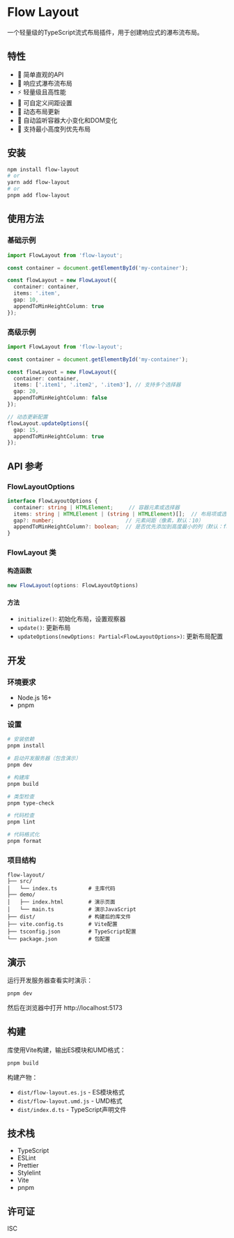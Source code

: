 # Flow Layout

一个轻量级的TypeScript流式布局插件，用于创建响应式的瀑布流布局。

## 特性

- 🎯 简单直观的API
- 📱 响应式瀑布流布局
- ⚡ 轻量级且高性能
- 🎨 可自定义间距设置
- 🔄 动态布局更新
- 👀 自动监听容器大小变化和DOM变化
- 📐 支持最小高度列优先布局

## 安装

```bash
npm install flow-layout
# or
yarn add flow-layout
# or
pnpm add flow-layout
```

## 使用方法

### 基础示例

```typescript
import FlowLayout from 'flow-layout';

const container = document.getElementById('my-container');

const flowLayout = new FlowLayout({
  container: container,
  items: '.item',
  gap: 10,
  appendToMinHeightColumn: true
});
```

### 高级示例

```typescript
import FlowLayout from 'flow-layout';

const container = document.getElementById('my-container');

const flowLayout = new FlowLayout({
  container: container,
  items: ['.item1', '.item2', '.item3'], // 支持多个选择器
  gap: 20,
  appendToMinHeightColumn: false
});

// 动态更新配置
flowLayout.updateOptions({
  gap: 15,
  appendToMinHeightColumn: true
});
```

## API 参考

### FlowLayoutOptions

```typescript
interface FlowLayoutOptions {
  container: string | HTMLElement;     // 容器元素或选择器
  items: string | HTMLElement | (string | HTMLElement)[];  // 布局项或选择器数组
  gap?: number;                       // 元素间距（像素，默认：10）
  appendToMinHeightColumn?: boolean;  // 是否优先添加到高度最小的列（默认：false）
}
```

### FlowLayout 类

#### 构造函数

```typescript
new FlowLayout(options: FlowLayoutOptions)
```

#### 方法

- `initialize()`: 初始化布局，设置观察器
- `update()`: 更新布局
- `updateOptions(newOptions: Partial<FlowLayoutOptions>)`: 更新布局配置

## 开发

### 环境要求

- Node.js 16+
- pnpm

### 设置

```bash
# 安装依赖
pnpm install

# 启动开发服务器（包含演示）
pnpm dev

# 构建库
pnpm build

# 类型检查
pnpm type-check

# 代码检查
pnpm lint

# 代码格式化
pnpm format
```

### 项目结构

```
flow-layout/
├── src/
│   └── index.ts          # 主库代码
├── demo/
│   ├── index.html        # 演示页面
│   └── main.ts           # 演示JavaScript
├── dist/                 # 构建后的库文件
├── vite.config.ts        # Vite配置
├── tsconfig.json         # TypeScript配置
└── package.json          # 包配置
```

## 演示

运行开发服务器查看实时演示：

```bash
pnpm dev
```

然后在浏览器中打开 http://localhost:5173

## 构建

库使用Vite构建，输出ES模块和UMD格式：

```bash
pnpm build
```

构建产物：
- `dist/flow-layout.es.js` - ES模块格式
- `dist/flow-layout.umd.js` - UMD格式
- `dist/index.d.ts` - TypeScript声明文件

## 技术栈

- TypeScript
- ESLint
- Prettier
- Stylelint
- Vite
- pnpm

## 许可证

ISC
